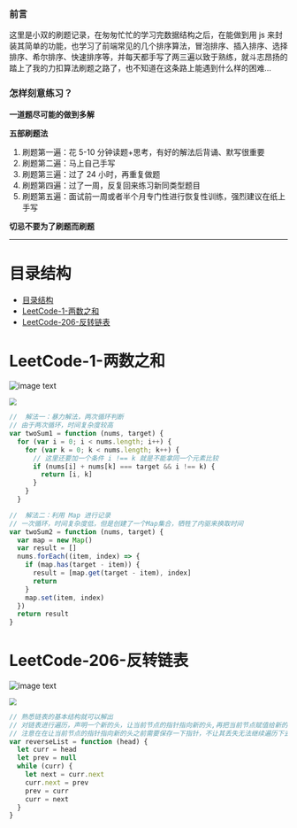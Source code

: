 <!--
 * @Descripttion: 说明
 * @Author: ZXS
 * @Date: 2022-07-29 00:01:33
 * @LastEditors: ZXS
 * @LastEditTime: 2022-07-29 22:40:34
-->

### 前言

这里是小双的刷题记录，在匆匆忙忙的学习完数据结构之后，在能做到用 js 来封装其简单的功能，也学习了前端常见的几个排序算法，冒泡排序、插入排序、选择排序、希尔排序、快速排序等，并每天都手写了两三遍以致于熟练，就斗志昂扬的踏上了我的力扣算法刷题之路了，也不知道在这条路上能遇到什么样的困难...

### 怎样刻意练习？

**一道题尽可能的做到多解**

**五部刷题法**

1. 刷题第一遍：花 5-10 分钟读题+思考，有好的解法后背诵、默写很重要
2. 刷题第二遍：马上自己手写
3. 刷题第三遍：过了 24 小时，再重复做题
4. 刷题第四遍：过了一周，反复回来练习新同类型题目
5. 刷题第五遍：面试前一周或者半个月专门性进行恢复性训练，强烈建议在纸上手写

**切忌不要为了刷题而刷题**

---

# 目录结构

- [目录结构](#目录结构)
- [LeetCode-1-两数之和](#leetcode-1-两数之和)
- [LeetCode-206-反转链表](#leetcode-206-反转链表)

# LeetCode-1-两数之和

![image text](https://gitee.com/zxs5188k/LeetCode/raw/master/images/LeetCode-1-两数之和.png)

<img src="C:\Users\小双哥哥\Desktop\LeetCode刷题记录\LeetCode\images\LeetCode-1-两数之和.png" style="zoom:80%;" />

```js
//  解法一：暴力解法，两次循环判断
// 由于两次循环，时间复杂度较高
var twoSum1 = function (nums, target) {
  for (var i = 0; i < nums.length; i++) {
    for (var k = 0; k < nums.length; k++) {
      // 这里还要加一个条件 i !== k 就是不能拿同一个元素比较
      if (nums[i] + nums[k] === target && i !== k) {
        return [i, k]
      }
    }
  }
```

```js
//  解法二：利用 Map 进行记录
// 一次循环，时间复杂度低，但是创建了一个Map集合，牺牲了内驱来换取时间
var twoSum2 = function (nums, target) {
  var map = new Map()
  var result = []
  nums.forEach((item, index) => {
    if (map.has(target - item)) {
      result = [map.get(target - item), index]
      return
    }
    map.set(item, index)
  })
  return result
}
```

# LeetCode-206-反转链表

![image text](https://gitee.com/zxs5188k/LeetCode/raw/master/images/LeetCode-206-反转链表.png)

<img src="C:\Users\小双哥哥\Desktop\LeetCode刷题记录\LeetCode\images\LeetCode-206-反转链表.png" style="zoom:80%;" />

```js
// 熟悉链表的基本结构就可以解出
// 对链表进行遍历，声明一个新的头，让当前节点的指针指向新的头,再把当前节点赋值给新的头
// 注意在在让当前节点的指针指向新的头之前需要保存一下指针，不让其丢失无法继续遍历下去
var reverseList = function (head) {
  let curr = head
  let prev = null
  while (curr) {
    let next = curr.next
    curr.next = prev
    prev = curr
    curr = next
  }
}
```
